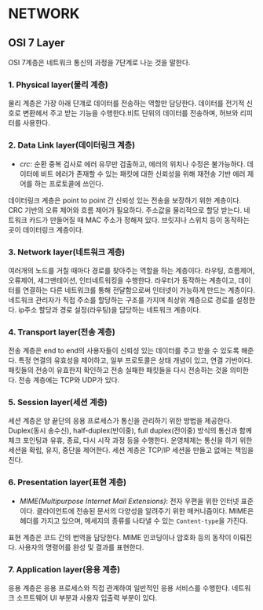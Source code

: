 # NETWORK

## OSI 7 Layer

OSI 7계층은 네트워크 통신의 과정을 7단계로 나눈 것을 말한다.

### 1. Physical layer(물리 계층)

물리 계층은 가장 아래 단걔로 데이터를 전송하는 역할만 담당한다. 데이터를 전기적 신호로 변환헤서 주고 받는 기능을 수행한다.비트 단위의 데이터를 전송하며, 허브와 리피터를 사용한다.

### 2. Data Link layer(데이터링크 계층)

-   _crc_: 순환 중복 검사로 에러 유무만 검출하고, 에러의 위치나 수정은 불가능하다. 데이터에 비트 에러가 존재할 수 있는 패킷에 대한 신뢰성을 위해 재전송 기반 에러 제어를 하는 프로토콜에 쓰인다.

데이터링크 계층은 point to point 간 신뢰성 있는 전송을 보장하기 위한 계층이다. CRC 기반의 오류 제어와 흐름 제어가 필요하다. 주소값을 물리적으로 할당 받는다. 네트워크 카드가 만들어질 때 MAC 주소가 정해져 있다. 브릿지나 스위치 등이 동작하는 곳이 데이터링크 계층이다.

### 3. Network layer(네트워크 계층)

여러개의 노드를 거칠 때마다 경로를 찾아주는 역할을 하는 계층이다. 라우팅, 흐름제어, 오류제어, 세그맨테이션, 인터네트워킹을 수행한다. 라우터가 동작하는 계층이고, 데이터를 연결하는 다른 네트워크를 통해 전달함으로써 인터넷이 가능하게 만드는 계층이다. 네트워크 관리자가 직접 주소를 할당하는 구조를 가지며 최상위 계층으로 경로를 설정한다. ip주소 할당과 경로 설정(라우팅)을 담당하는 네트워크 계층이다.

### 4. Transport layer(전송 계층)

전송 계층은 end to end의 사용자들이 신뢰성 있는 데이터를 주고 받을 수 있도록 해준다. 특정 연결의 유효성을 제어하고, 일부 프로토콜은 상태 개념이 있고, 연결 기반이다. 패킷들의 전송이 유효한지 확인하고 전송 실패한 패킷들을 다시 전송하는 것을 의미한다. 전송 계층에는 TCP와 UDP가 있다.

### 5. Session layer(세션 계층)

세션 계층은 양 끝단의 응용 프로세스가 통신을 관리하기 위한 방법을 제공한다. Duplex(동시 송수신), half-duplex(반이중), full duplex(전이중) 방식의 통신과 함께 체크 포인팅과 유휴, 종료, 다시 시작 과정 등을 수행한다. 운영체제는 통신을 하기 위한 세션을 확립, 유지, 중단을 제어한다. 세션 계층은 TCP/IP 세션을 만들고 없애는 책임을 진다.

### 6. Presentation layer(표현 계층)

-   _MIME(Multipurpose Internet Mail Extensions)_: 전자 우편을 위한 인터넷 표준이다. 클라이언트에 전송된 문서의 다양성을 알려주기 위한 매커니즘이다. MIME은 헤더를 가지고 있으며, 메세지의 종류를 나타낼 수 있는 `Content-type`을 가진다.

표현 계층은 코드 간의 번역을 담당한다. MIME 인코딩이나 암호화 등의 동작이 이뤄진다. 사용자의 명령어를 완성 및 결과를 표현한다.

### 7. Application layer(응용 계층)

응용 계층은 응용 프로세스와 직접 관계하여 일반적인 응용 서비스를 수행한다. 네트워크 소프트웨어 UI 부분과 사용자 입출력 부분이 있다.
